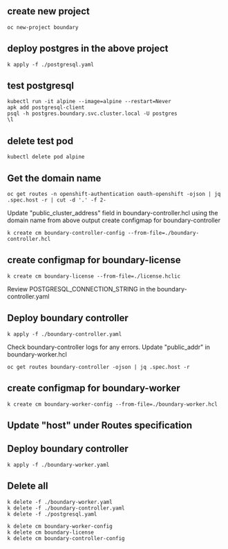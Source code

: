 ## create new project
```
oc new-project boundary
```

## deploy postgres in the above project
```
k apply -f ./postgresql.yaml
```

## test postgresql 
```
kubectl run -it alpine --image=alpine --restart=Never
apk add postgresql-client
psql -h postgres.boundary.svc.cluster.local -U postgres
\l
```

## delete test pod 
```
kubectl delete pod alpine
```

## Get the domain name
```
oc get routes -n openshift-authentication oauth-openshift -ojson | jq .spec.host -r | cut -d '.' -f 2-
```

Update "public_cluster_address" field in boundary-controller.hcl using the domain name from above output
create configmap for boundary-controller 
```
k create cm boundary-controller-config --from-file=./boundary-controller.hcl
```

## create configmap for boundary-license
```
k create cm boundary-license --from-file=./license.hclic
```

Review POSTGRESQL_CONNECTION_STRING in the boundary-controller.yaml
## Deploy boundary controller
```
k apply -f ./boundary-controller.yaml
```
Check boundary-controller logs for any errors.
Update "public_addr" in boundary-worker.hcl
```
oc get routes boundary-controller -ojson | jq .spec.host -r
```

## create configmap for boundary-worker
```
k create cm boundary-worker-config --from-file=./boundary-worker.hcl
```

## Update "host" under Routes specification 
## Deploy boundary controller
```
k apply -f ./boundary-worker.yaml
```

## Delete all
```
k delete -f ./boundary-worker.yaml
k delete -f ./boundary-controller.yaml
k delete -f ./postgresql.yaml

k delete cm boundary-worker-config
k delete cm boundary-license
k delete cm boundary-controller-config
```